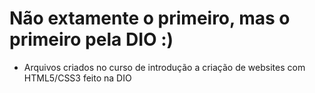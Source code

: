 # Não extamente o primeiro, mas o primeiro pela DIO :)

 - Arquivos criados no curso de introdução a criação de websites com HTML5/CSS3  feito na DIO
